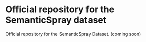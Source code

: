 # Official repository for the SemanticSpray dataset
Official repository for the SemanticSpray Dataset. (coming soon)
